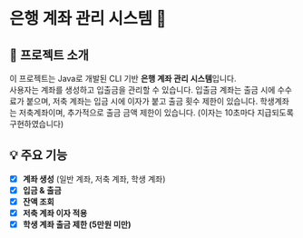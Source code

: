 # 은행 계좌 관리 시스템 🏦

## 📌 프로젝트 소개
이 프로젝트는 Java로 개발된 CLI 기반 **은행 계좌 관리 시스템**입니다.  
사용자는 계좌를 생성하고 입출금을 관리할 수 있습니다.
입출금 계좌는 출금 시에 수수료가 붙으며, 저축 계좌는 입금 시에 이자가 붙고 출금 횟수 제한이 있습니다.
학생계좌는 저축계좌이며, 추가적으로 출금 금액 제한이 있습니다. 
(이자는 10초마다 지급되도록 구현하였습니다)

## 💡 주요 기능
- [x] **계좌 생성** (일반 계좌, 저축 계좌, 학생 계좌)
- [x] **입금 & 출금**
- [x] **잔액 조회**
- [x] **저축 계좌 이자 적용**
- [x] **학생 계좌 출금 제한 (5만원 미만)**
